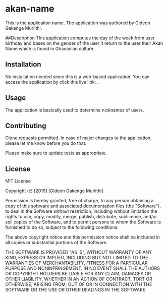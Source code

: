 # akan-name
This is the application name. The application was authored by Gideon Gakenge Muriithi.

##Description
This application computes the day of the week from user birthday and bases on the gender of the user it
return to the user their Akan Name which is found in Ghananian culture.

## Installation

No installation needed since this is a web-based application. You can access the application by click
this live link; .
## Usage
The application is basically used to determine nicknames of users.

## Contributing
Clone requests permitted. In case of major changes to the application, please let me know before you do that.

Please make sure to update tests as appropriate.

## License

MIT License

Copyright (c) [2019] [Gideon Gakenge Muriithi]

Permission is hereby granted, free of charge, to any person obtaining a copy
of this software and associated documentation files (the "Software"), to deal
in the Software without restriction, including without limitation the rights
to use, copy, modify, merge, publish, distribute, sublicense, and/or sell
copies of the Software, and to permit persons to whom the Software is
furnished to do so, subject to the following conditions:

The above copyright notice and this permission notice shall be included in all
copies or substantial portions of the Software.

THE SOFTWARE IS PROVIDED "AS IS", WITHOUT WARRANTY OF ANY KIND, EXPRESS OR
IMPLIED, INCLUDING BUT NOT LIMITED TO THE WARRANTIES OF MERCHANTABILITY,
FITNESS FOR A PARTICULAR PURPOSE AND NONINFRINGEMENT. IN NO EVENT SHALL THE
AUTHORS OR COPYRIGHT HOLDERS BE LIABLE FOR ANY CLAIM, DAMAGES OR OTHER
LIABILITY, WHETHER IN AN ACTION OF CONTRACT, TORT OR OTHERWISE, ARISING FROM,
OUT OF OR IN CONNECTION WITH THE SOFTWARE OR THE USE OR OTHER DEALINGS IN THE
SOFTWARE.
